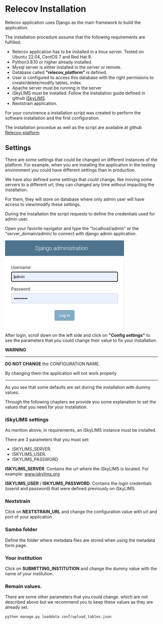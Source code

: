 # Relecov Installation

Relecov application uses Django as the main framework to build the application.


The installation procedure assume that the following requirements are fulfilled:

-  Relecov application has to be installed in a linux server. Tested on Ubuntu 22.04, CentOS 7 and Red Hat 8.
-  Python3.8.10 or higher already installed.
-  Mysql server is eihter installed in the server or remote.
-  Database called **"relecov_platform"** is defined.
-  User is configured to access this database with the right permisions to create/delete/modify tables, index.
-  Apache server must be running in the server
-  iSkyLIMS must be installed. Follow the installation guide defined in github [iSkyLIMS](https://github.com/BU-ISCIII/iSkyLIMS#readme).
-  Nextstrain application.

For your convinence a installation script was created to perform the software installation 
and the first configuration.

The installation procedue as well as the script are available at github [Relecov-platform](https://github.com/BU-ISCIII/relecov-platform#readme)

## Settings
There are some settings that could be changed on different instances of the platform.
For example, when you are installing the application in the testing environment
you could have different settings than in production.

We have also defined some settings that could change, like moving some servers
to a different url, they can changed any time without impacting the installation.

For them, they will store on database where only admin user will have access to 
view/modify these settings.

During the installation the script requests to define the credentials used for
admin user.

Open your favorite navigator and type the "localhost/admin" or the "server_domain/admin/ 
to connect with django admin application.

![admin-login](img/admin_login.png)

After login, scroll down on the left side and click on **"Config settings"** to see 
the parameters that you could change their value to fix your installation.

**WARNING**

-----

**DO NOT CHANGE** the CONFIGURATION NAME.

By changing them the application will not work properly

-----

As you see that some defaults are set during the installation with dummy values. 

Through the following chapters we provide you some explanation to set the values 
that you need for your installation. 


### iSkyLIMS settings

As mention above, in requirements, an iSkyLIMS instance must be installed.

There are 3 parameters that you must set:

- ISKYLIMS_SERVER.
- ISKYLIMS_USER.
- ISKYLIMS_PASSWORD

**ISKYLIMS_SERVER**. Contains the url where the iSkyLIMS is located. For example: www.iskylims.org

**ISKYLIMS_USER** / **ISKYLIMS_PASSWORD**. Contains the login credentials (userid and
password) that were defined previously on iSkyLIMS.

### Nextstrain

Click on **NEXTSTRAIN_URL** and change the configuration value with url and port of your application

### Samba folder

Define the folder where metadata files are stored when using the metadata form page.

### Your institution

Click on **SUBMITTING_INSTITUTION** and change the dummy value with the name of your institution.


### Remain values.

There are some other parameters that you could change. which are not described above
but we recommend you to keep these values as they are already set.






```
python manage.py loaddata conf/upload_tables.json
```
